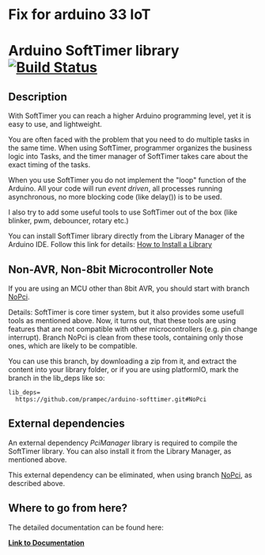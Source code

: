 # __Fix for arduino 33 IoT__


# Arduino SoftTimer library [![Build Status](https://travis-ci.org/prampec/arduino-softtimer.svg?branch=master)](https://travis-ci.org/prampec/arduino-softtimer) #

## Description ##

With SoftTimer you can reach a higher Arduino programming level, yet it is easy to use, and lightweight.

You are often faced with the problem that you need to do multiple tasks in the same time. When using SoftTimer, programmer organizes the business logic into Tasks, and the timer manager of SoftTimer takes care about the exact timing of the tasks.

When you use SoftTimer you do not implement the "loop" function of the Arduino. All your code will run *event driven*, all processes running asynchronous, no more blocking code (like delay()) is to be used.

I also try to add some useful tools to use SoftTimer out of the box (like blinker, pwm, debouncer, rotary etc.)

You can install SoftTimer library directly from the Library Manager of the Arduino IDE. Follow this link for details: [How to Install a Library](https://www.arduino.cc/en/Guide/Libraries#toc3)

## Non-AVR, Non-8bit Microcontroller Note ##

If you are using an MCU other than 8bit AVR, you should start with branch [NoPci](https://github.com/prampec/arduino-softtimer/commits/NoPci).

Details: SoftTimer is core timer system, but it also provides some usefull tools as mentioned above. Now, it turns out, that these tools are using features that are not compatible with other microcontrollers (e.g. pin change interrupt). Branch NoPci is clean from these tools, containing only those ones, which are likely to be compatible.

You can use this branch, by downloading a zip from it, and extract the content into your library folder, or if you are using platformIO, mark the branch in the lib_deps like so:
```
lib_deps=
  https://github.com/prampec/arduino-softtimer.git#NoPci
```

## External dependencies ##

An external dependency _PciManager_ library is required to compile the SoftTimer library. You can also install it from the Library Manager, as mentioned above. 

This external dependency can be eliminated, when using branch [NoPci](https://github.com/prampec/arduino-softtimer/commits/NoPci), as described above.

## Where to go from here? ##

The detailed documentation can be found here:

**[Link to Documentation](https://github.com/prampec/arduino-softtimer/blob/wiki/SoftTimer.md)**
